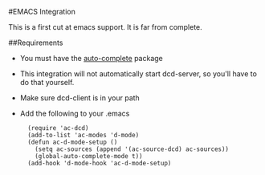#EMACS Integration

This is a first cut at emacs support.  It is far from complete.

##Requirements
* You must have the [auto-complete](https://github.com/auto-complete/auto-complete) package
* This integration will not automatically start dcd-server, so you'll have to do that yourself.
* Make sure dcd-client is in your path
* Add the following to your .emacs

        (require 'ac-dcd)
        (add-to-list 'ac-modes 'd-mode)
        (defun ac-d-mode-setup ()
          (setq ac-sources (append '(ac-source-dcd) ac-sources))
          (global-auto-complete-mode t))
        (add-hook 'd-mode-hook 'ac-d-mode-setup)
